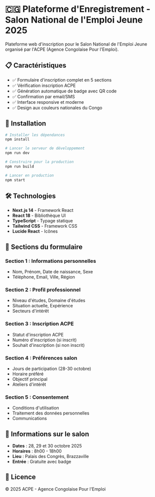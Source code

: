 # 🇨🇬 Plateforme d'Enregistrement - Salon National de l'Emploi Jeune 2025

Plateforme web d'inscription pour le Salon National de l'Emploi Jeune organisé par l'ACPE (Agence Congolaise Pour l'Emploi).

## 📋 Caractéristiques

- ✅ Formulaire d'inscription complet en 5 sections
- ✅ Vérification inscription ACPE
- ✅ Génération automatique de badge avec QR code
- ✅ Confirmation par email/SMS
- ✅ Interface responsive et moderne
- ✅ Design aux couleurs nationales du Congo

## 🚀 Installation

```bash
# Installer les dépendances
npm install

# Lancer le serveur de développement
npm run dev

# Construire pour la production
npm run build

# Lancer en production
npm start
```

## 🛠️ Technologies

- **Next.js 14** - Framework React
- **React 18** - Bibliothèque UI
- **TypeScript** - Typage statique
- **Tailwind CSS** - Framework CSS
- **Lucide React** - Icônes

## 📝 Sections du formulaire

### Section 1 : Informations personnelles
- Nom, Prénom, Date de naissance, Sexe
- Téléphone, Email, Ville, Région

### Section 2 : Profil professionnel
- Niveau d'études, Domaine d'études
- Situation actuelle, Expérience
- Secteurs d'intérêt

### Section 3 : Inscription ACPE
- Statut d'inscription ACPE
- Numéro d'inscription (si inscrit)
- Souhait d'inscription (si non inscrit)

### Section 4 : Préférences salon
- Jours de participation (28-30 octobre)
- Horaire préféré
- Objectif principal
- Ateliers d'intérêt

### Section 5 : Consentement
- Conditions d'utilisation
- Traitement des données personnelles
- Communications

## 📅 Informations sur le salon

- **Dates** : 28, 29 et 30 octobre 2025
- **Horaires** : 8h00 - 18h00
- **Lieu** : Palais des Congrès, Brazzaville
- **Entrée** : Gratuite avec badge

## 📄 Licence

© 2025 ACPE - Agence Congolaise Pour l'Emploi

